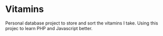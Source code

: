 # Vitamins
Personal database project to store and sort the vitamins I take.
Using this projec to learn PHP and Javascript better.
